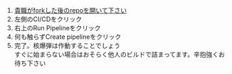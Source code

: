 1. [貴職がforkした後のrepoを開いて下さい](https://gitlab.com/AnKoushinist/nuclear-missiles-by-krsw/wikis/repo%E3%82%92fork%E3%81%99%E3%82%8B-&-%E8%A8%AD%E5%AE%9A%E3%82%92%E3%81%99%E3%82%8B)
1. 左側のCI/CDをクリック
1. 右上のRun Pipelineをクリック
1. 何も触らずCreate pipelineをクリック
1. 完了。核爆弾は作動することでしょう     
   すぐに始まらない場合はおそらく他人のビルドで詰まってます。辛抱強くお待ち下さい